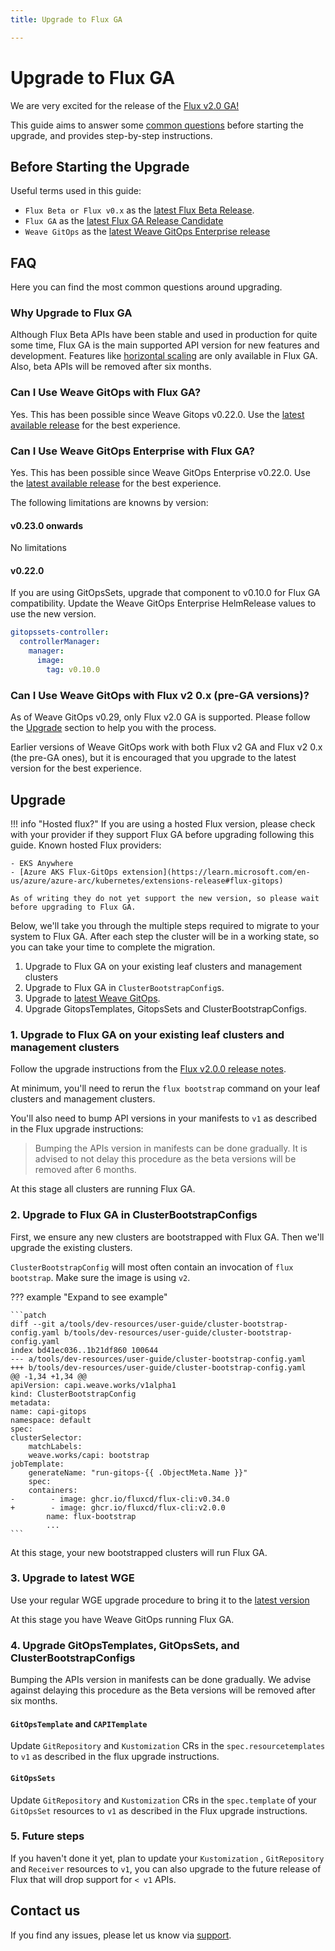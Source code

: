 ```yaml
---
title: Upgrade to Flux GA

---
```


# Upgrade to Flux GA

We are very excited for the release of the [Flux v2.0 GA!](https://github.com/fluxcd/flux2/releases)

This guide aims to answer some [common questions](#faq) before starting the upgrade, and provides step-by-step
instructions.

## Before Starting the Upgrade

Useful terms used in this guide:

- `Flux Beta or Flux v0.x` as the [latest Flux Beta Release](https://github.com/fluxcd/flux2/releases/tag/v0.41.2).
- `Flux GA` as the [latest Flux GA Release Candidate](https://github.com/fluxcd/flux2/releases/tag/v2.0.0-rc.3)
- `Weave GitOps` as the [latest Weave GitOps Enterprise release](https://github.com/weaveworks/weave-gitops-enterprise/releases/latest)

## FAQ

Here you can find the most common questions around upgrading.

### Why Upgrade to Flux GA

Although Flux Beta APIs have been stable and used in production for quite some time, Flux GA is the main supported API version for new features and development. Features like [horizontal scaling](https://fluxcd.io/flux/cheatsheets/sharding/)
are only available in Flux GA. Also, beta APIs will be removed after six months.

### Can I Use Weave GitOps with Flux GA?

Yes. This has been possible since Weave Gitops v0.22.0. Use the [latest available release](https://github.com/weaveworks/weave-gitops/releases) for the best experience.

### Can I Use Weave GitOps Enterprise with Flux GA?

Yes. This has been possible since Weave GitOps Enterprise v0.22.0. Use the [latest available release](https://docs.gitops.weave.works/docs/enterprise/releases-enterprise/) for the best experience.

The following limitations are knowns by version:

#### v0.23.0 onwards

No limitations

#### v0.22.0

If you are using GitOpsSets, upgrade that component to v0.10.0 for Flux GA compatibility.
Update the Weave GitOps Enterprise HelmRelease values to use the new version.

```yaml
gitopssets-controller:
  controllerManager:
    manager:
      image:
        tag: v0.10.0
```

### Can I Use Weave GitOps with Flux v2 0.x (pre-GA versions)?

As of Weave GitOps v0.29, only Flux v2.0 GA is supported. Please follow the [Upgrade](#upgrade) section to help you with the process.

Earlier versions of Weave GitOps work with both Flux v2 GA and Flux v2 0.x (the pre-GA ones), but it is encouraged that you upgrade to the latest version for the best experience.

## Upgrade

!!! info "Hosted flux?"
    If you are using a hosted Flux version, please check with your provider if they support Flux GA before upgrading following this guide.
    Known hosted Flux providers:

    - EKS Anywhere
    - [Azure AKS Flux-GitOps extension](https://learn.microsoft.com/en-us/azure/azure-arc/kubernetes/extensions-release#flux-gitops)

    As of writing they do not yet support the new version, so please wait before upgrading to Flux GA.

Below, we'll take you through the multiple steps required to migrate to your system to Flux GA. After each step the cluster will be
in a working state, so you can take your time to complete the migration.

1. Upgrade to Flux GA on your existing leaf clusters and management clusters
2. Upgrade to Flux GA in `ClusterBootstrapConfig`s.
3. Upgrade to [latest Weave GitOps](https://docs.gitops.weave.works/docs/enterprise/releases-enterprise/).
4. Upgrade GitopsTemplates, GitopsSets and ClusterBootstrapConfigs.

### 1. Upgrade to Flux GA on your existing leaf clusters and management clusters

Follow the upgrade instructions from the [Flux v2.0.0 release notes](https://github.com/fluxcd/flux2/releases/tag/v2.0.0).

At minimum, you'll need to rerun the `flux bootstrap` command on your leaf clusters and management clusters.

You'll also need to bump API versions in your manifests to `v1` as described in the Flux upgrade instructions:

> Bumping the APIs version in manifests can be done gradually. It is advised to not delay this procedure as the beta
> versions will be removed after 6 months.

At this stage all clusters are running Flux GA.

### 2. Upgrade to Flux GA in ClusterBootstrapConfigs

First, we ensure any new clusters are bootstrapped with Flux GA. Then we'll upgrade the existing clusters.

`ClusterBootstrapConfig` will most often contain an invocation of `flux bootstrap`. Make sure the image is using `v2`.

??? example "Expand to see example"

    ```patch
    diff --git a/tools/dev-resources/user-guide/cluster-bootstrap-config.yaml b/tools/dev-resources/user-guide/cluster-bootstrap-config.yaml
    index bd41ec036..1b21df860 100644
    --- a/tools/dev-resources/user-guide/cluster-bootstrap-config.yaml
    +++ b/tools/dev-resources/user-guide/cluster-bootstrap-config.yaml
    @@ -1,34 +1,34 @@
    apiVersion: capi.weave.works/v1alpha1
    kind: ClusterBootstrapConfig
    metadata:
    name: capi-gitops
    namespace: default
    spec:
    clusterSelector:
        matchLabels:
        weave.works/capi: bootstrap
    jobTemplate:
        generateName: "run-gitops-{{ .ObjectMeta.Name }}"
        spec:
        containers:
    -        - image: ghcr.io/fluxcd/flux-cli:v0.34.0
    +        - image: ghcr.io/fluxcd/flux-cli:v2.0.0
            name: flux-bootstrap
            ...
    ```

At this stage, your new bootstrapped clusters will run Flux GA.

### 3. Upgrade to latest WGE

Use your regular WGE upgrade procedure to bring it to the [latest version](https://docs.gitops.weave.works/docs/enterprise/releases-enterprise/)

At this stage you have Weave GitOps running Flux GA.

### 4. Upgrade GitOpsTemplates, GitOpsSets, and ClusterBootstrapConfigs

Bumping the APIs version in manifests can be done gradually. We advise against delaying this procedure as the Beta versions will be removed after six months.

#### `GitOpsTemplate` and `CAPITemplate`

Update `GitRepository` and `Kustomization` CRs in the `spec.resourcetemplates` to `v1` as described in the flux upgrade instructions.

#### `GitOpsSets`

Update `GitRepository` and `Kustomization` CRs in the `spec.template` of your `GitOpsSet` resources to `v1` as described in the Flux upgrade instructions.

### 5. Future steps

If you haven't done it yet, plan to update your  `Kustomization` , `GitRepository` and `Receiver` resources to `v1`, you can also upgrade to the future release of Flux that will drop support for `< v1` APIs.

## Contact us

If you find any issues, please let us know via [support](https://docs.gitops.weave.works/help-and-support/).